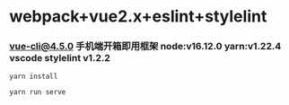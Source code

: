 # webpack+vue2.x+eslint+stylelint
### vue-cli@4.5.0  手机端开箱即用框架 node:v16.12.0 yarn:v1.22.4  vscode stylelint v1.2.2

```bush
yarn install

yarn run serve

```


